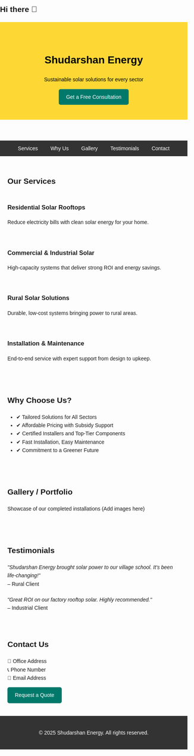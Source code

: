 ## Hi there 👋
<!DOCTYPE html>
<html lang="en">
<head>
  <meta charset="UTF-8">
  <meta name="viewport" content="width=device-width, initial-scale=1">
  <title>Shudarshan Energy</title>
  <style>
    body { font-family: Arial, sans-serif; margin: 0; padding: 0; line-height: 1.6; }
    header { background: #fdd835; color: #000; padding: 40px 20px; text-align: center; }
    nav { background: #333; color: white; padding: 10px 0; text-align: center; }
    nav a { color: white; text-decoration: none; margin: 0 15px; }
    section { padding: 20px; max-width: 1000px; margin: auto; }
    .highlight { background: #f0f0f0; padding: 10px; margin: 20px 0; }
    .services, .testimonials { display: grid; grid-template-columns: repeat(auto-fit, minmax(250px, 1fr)); gap: 20px; }
    footer { background: #333; color: white; text-align: center; padding: 20px; }
    .button { display: inline-block; padding: 10px 20px; background: #00796b; color: white; text-decoration: none; border-radius: 5px; }
  </style>
</head>
<body>

<header>
  <h1>Shudarshan Energy</h1>
  <p>Sustainable solar solutions for every sector</p>
  <a href="#contact" class="button">Get a Free Consultation</a>
</header>

<nav>
  <a href="#services">Services</a>
  <a href="#why">Why Us</a>
  <a href="#gallery">Gallery</a>
  <a href="#testimonials">Testimonials</a>
  <a href="#contact">Contact</a>
</nav>

<section id="services">
  <h2>Our Services</h2>
  <div class="services">
    <div><h3>Residential Solar Rooftops</h3><p>Reduce electricity bills with clean solar energy for your home.</p></div>
    <div><h3>Commercial & Industrial Solar</h3><p>High-capacity systems that deliver strong ROI and energy savings.</p></div>
    <div><h3>Rural Solar Solutions</h3><p>Durable, low-cost systems bringing power to rural areas.</p></div>
    <div><h3>Installation & Maintenance</h3><p>End-to-end service with expert support from design to upkeep.</p></div>
  </div>
</section>

<section id="why">
  <h2>Why Choose Us?</h2>
  <ul>
    <li>✔ Tailored Solutions for All Sectors</li>
    <li>✔ Affordable Pricing with Subsidy Support</li>
    <li>✔ Certified Installers and Top-Tier Components</li>
    <li>✔ Fast Installation, Easy Maintenance</li>
    <li>✔ Commitment to a Greener Future</li>
  </ul>
</section>

<section id="gallery">
  <h2>Gallery / Portfolio</h2>
  <p>Showcase of our completed installations (Add images here)</p>
</section>

<section id="testimonials">
  <h2>Testimonials</h2>
  <div class="testimonials">
    <div><em>"Shudarshan Energy brought solar power to our village school. It’s been life-changing!"</em><br>– Rural Client</div>
    <div><em>"Great ROI on our factory rooftop solar. Highly recommended."</em><br>– Industrial Client</div>
  </div>
</section>

<section id="contact">
  <h2>Contact Us</h2>
  <p>📍 Office Address<br>📞 Phone Number<br>📧 Email Address</p>
  <p>
    <a href="#" class="button">Request a Quote</a>
  </p>
</section>

<footer>
  <p>&copy; 2025 Shudarshan Energy. All rights reserved.</p>
</footer>

</body>
</html>
<!--
**Sudarshan-Energy/Sudarshan-Energy** is a ✨ _special_ ✨ repository because its `README.md` (this file) appears on your GitHub profile.

Here are some ideas to get you started:

- 🔭 I’m currently working on ...
- 🌱 I’m currently learning ...
- 👯 I’m looking to collaborate on ...
- 🤔 I’m looking for help with ...
- 💬 Ask me about ...
- 📫 How to reach me: ...
- 😄 Pronouns: ...
- ⚡ Fun fact: ...
-->
